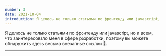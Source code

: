 ```yaml
---
number: 3
date: 2021-10-04
introduction: Я делюсь не только статьями по фронтенду или javascript, но и всем, что заинтересовало меня в сфере разработки, поэтому вы можете обнаружить здесь весьма внезапные ссылки 🙂.
---
```


Я делюсь не только статьями по фронтенду или javascript, но и всем, что заинтересовало меня в сфере разработки, поэтому вы можете обнаружить здесь весьма внезапные ссылки 🙂.

<hr />

